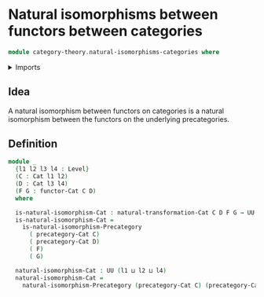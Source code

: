 # Natural isomorphisms between functors between categories

```agda
module category-theory.natural-isomorphisms-categories where
```

<details><summary>Imports</summary>

```agda
open import category-theory.categories
open import category-theory.functors-categories
open import category-theory.natural-isomorphisms-precategories
open import category-theory.natural-transformations-categories

open import foundation.universe-levels
```

</details>

## Idea

A natural isomorphism between functors on categories is a natural isomorphism
between the functors on the underlying precategories.

## Definition

```agda
module _
  {l1 l2 l3 l4 : Level}
  (C : Cat l1 l2)
  (D : Cat l3 l4)
  (F G : functor-Cat C D)
  where

  is-natural-isomorphism-Cat : natural-transformation-Cat C D F G → UU (l1 ⊔ l4)
  is-natural-isomorphism-Cat =
    is-natural-isomorphism-Precategory
      ( precategory-Cat C)
      ( precategory-Cat D)
      ( F)
      ( G)

  natural-isomorphism-Cat : UU (l1 ⊔ l2 ⊔ l4)
  natural-isomorphism-Cat =
    natural-isomorphism-Precategory (precategory-Cat C) (precategory-Cat D) F G
```
